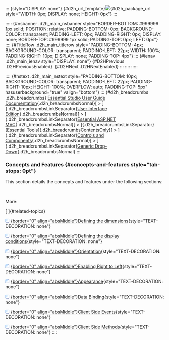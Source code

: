 ::: {style="DISPLAY: none"}
[](ms-xhelp:///?Id=d2h_url_template){#d2h_url_template}![](!package_url!){#d2h_package_url style="WIDTH: 0px; DISPLAY: none; HEIGHT: 0px"}
:::

::::: {#nsbanner .d2h_main_nsbanner style="BORDER-BOTTOM: #999999 1px solid; POSITION: relative; PADDING-BOTTOM: 0px; BACKGROUND-COLOR: transparent; PADDING-LEFT: 0px; PADDING-RIGHT: 0px; DISPLAY: none; BORDER-TOP: #999999 1px solid; PADDING-TOP: 0px; LEFT: 0px"}
:::: {#TitleRow .d2h_main_titlerow style="PADDING-BOTTOM: 4px; BACKGROUND-COLOR: transparent; PADDING-LEFT: 22px; WIDTH: 100%; PADDING-RIGHT: 10px; DISPLAY: none; PADDING-TOP: 4px"}
::: {#ienav .d2h_main_ienav style="DISPLAY: none"}
[](ms-xhelp:///?Id=50b63adc-ab12-4d04-b0d2-e1159955ea77){#D2HPrevious .D2HPreviousEnabled}  [](ms-xhelp:///?Id=48da7318-ae0a-4434-9819-551bc6448ba9){#D2HNext .D2HNextEnabled}
:::
::::
:::::

:::: {#nstext .d2h_main_nstext style="PADDING-BOTTOM: 10px; BACKGROUND-COLOR: transparent; PADDING-LEFT: 22px; PADDING-RIGHT: 10px; HEIGHT: 100%; OVERFLOW: auto; PADDING-TOP: 5px" hasuserbackground="true" valign="bottom"}
::: {#d2h_breadcrumbs .d2h_breadcrumbs}
[Essential Studio User Guide Documentation](ms-xhelp:///?Id=12457748-09e3-4d74-a240-8e049cedf030){.d2h_breadcrumbsNormal}[ \> ]{.d2h_breadcrumbsLinkSeparator}[User Interface Edition](ms-xhelp:///?Id=c29296b7-531c-413b-a0ec-488ca1f7f669){.d2h_breadcrumbsNormal}[ \> ]{.d2h_breadcrumbsLinkSeparator}[Essential ASP.NET MVC](ms-xhelp:///?Id=4b14e7d1-65c4-4f67-b1aa-2c37709905a5){.d2h_breadcrumbsNormal}[ \> ]{.d2h_breadcrumbsLinkSeparator}[Essential Tools]{.d2h_breadcrumbsContentsOnly}[ \> ]{.d2h_breadcrumbsLinkSeparator}[Controls and Components](ms-xhelp:///?Id=f0af2fff-6f00-4ca4-85a6-54e41ac5dc96){.d2h_breadcrumbsNormal}[ \> ]{.d2h_breadcrumbsLinkSeparator}[Generic Drop-Down](ms-xhelp:///?Id=8344afaf-cab2-4532-9195-99756000d1b3){.d2h_breadcrumbsNormal}
:::

### Concepts and Features {#concepts-and-features style="tab-stops: 0pt"}

This section details the concepts and features under the following sections:

 

More:

[ ]{#related-topics}

[![](button.gif){border="0" align="absMiddle"}Defining the dimensions](ms-xhelp:///?Id=d44be34a-7574-49e8-aeb4-bbee5c2bf9cc){style="TEXT-DECORATION: none"}

[![](button.gif){border="0" align="absMiddle"}Defining the display conditions](ms-xhelp:///?Id=20a9c124-dd52-4fa1-9ab8-31ddd1dab043){style="TEXT-DECORATION: none"}

[![](button.gif){border="0" align="absMiddle"}Orientation](ms-xhelp:///?Id=daee5ec3-538c-419f-978f-66c68b037a77){style="TEXT-DECORATION: none"}

[![](button.gif){border="0" align="absMiddle"}Enabling Right to Left](ms-xhelp:///?Id=2810da91-9287-4c5e-a883-0df281ebcf52){style="TEXT-DECORATION: none"}

[![](button.gif){border="0" align="absMiddle"}Appearance](ms-xhelp:///?Id=dcd80934-4f76-431d-8d6f-1178d72dd7ff){style="TEXT-DECORATION: none"}

[![](button.gif){border="0" align="absMiddle"}Data Binding](ms-xhelp:///?Id=202313ca-5994-4cd4-98a4-d37bc57d1934){style="TEXT-DECORATION: none"}

[![](button.gif){border="0" align="absMiddle"}Client Side Events](ms-xhelp:///?Id=685bc575-af3f-416a-b9cb-795f54bf1bbd){style="TEXT-DECORATION: none"}

[![](button.gif){border="0" align="absMiddle"}Client Side Methods](ms-xhelp:///?Id=8df01438-8b55-48c0-a30f-51c337108cbe){style="TEXT-DECORATION: none"}
::::
